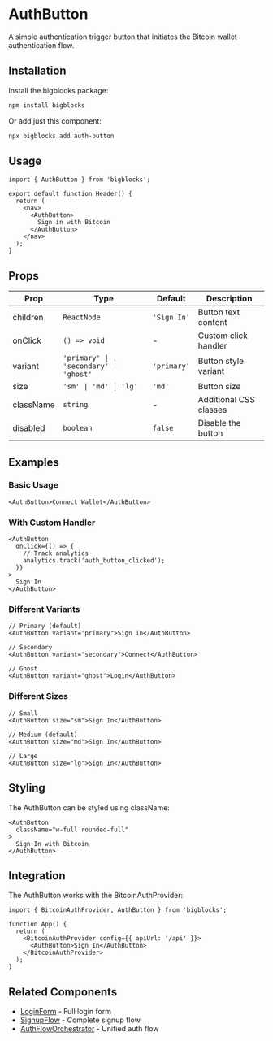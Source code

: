 # AuthButton

A simple authentication trigger button that initiates the Bitcoin wallet authentication flow.

## Installation

Install the bigblocks package:

```bash
npm install bigblocks
```

Or add just this component:

```bash
npx bigblocks add auth-button
```

## Usage

```tsx
import { AuthButton } from 'bigblocks';

export default function Header() {
  return (
    <nav>
      <AuthButton>
        Sign in with Bitcoin
      </AuthButton>
    </nav>
  );
}
```

## Props

| Prop | Type | Default | Description |
|------|------|---------|-------------|
| children | `ReactNode` | `'Sign In'` | Button text content |
| onClick | `() => void` | - | Custom click handler |
| variant | `'primary' \| 'secondary' \| 'ghost'` | `'primary'` | Button style variant |
| size | `'sm' \| 'md' \| 'lg'` | `'md'` | Button size |
| className | `string` | - | Additional CSS classes |
| disabled | `boolean` | `false` | Disable the button |

## Examples

### Basic Usage

```tsx
<AuthButton>Connect Wallet</AuthButton>
```

### With Custom Handler

```tsx
<AuthButton 
  onClick={() => {
    // Track analytics
    analytics.track('auth_button_clicked');
  }}
>
  Sign In
</AuthButton>
```

### Different Variants

```tsx
// Primary (default)
<AuthButton variant="primary">Sign In</AuthButton>

// Secondary
<AuthButton variant="secondary">Connect</AuthButton>

// Ghost
<AuthButton variant="ghost">Login</AuthButton>
```

### Different Sizes

```tsx
// Small
<AuthButton size="sm">Sign In</AuthButton>

// Medium (default)
<AuthButton size="md">Sign In</AuthButton>

// Large
<AuthButton size="lg">Sign In</AuthButton>
```

## Styling

The AuthButton can be styled using className:

```tsx
<AuthButton 
  className="w-full rounded-full"
>
  Sign In with Bitcoin
</AuthButton>
```

## Integration

The AuthButton works with the BitcoinAuthProvider:

```tsx
import { BitcoinAuthProvider, AuthButton } from 'bigblocks';

function App() {
  return (
    <BitcoinAuthProvider config={{ apiUrl: '/api' }}>
      <AuthButton>Sign In</AuthButton>
    </BitcoinAuthProvider>
  );
}
```

## Related Components

- [LoginForm](/components/login-form) - Full login form
- [SignupFlow](/components/signup-flow) - Complete signup flow
- [AuthFlowOrchestrator](/components/auth-flow-orchestrator) - Unified auth flow
